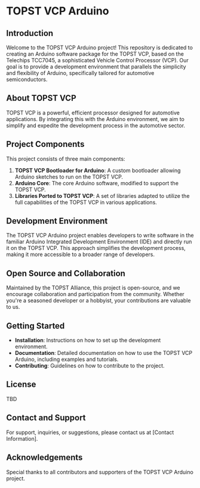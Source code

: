 # TOPST VCP Arduino 

## Introduction 
Welcome to the TOPST VCP Arduino project! This repository is dedicated to creating an Arduino software package for the TOPST VCP, based on the Telechips TCC7045, a sophisticated Vehicle Control Processor (VCP). Our goal is to provide a development environment that parallels the simplicity and flexibility of Arduino, specifically tailored for automotive semiconductors.

## About TOPST VCP 
TOPST VCP is a powerful, efficient processor designed for automotive applications. By integrating this with the Arduino environment, we aim to simplify and expedite the development process in the automotive sector.

## Project Components 
This project consists of three main components:
1. **TOPST VCP Bootloader for Arduino**: A custom bootloader allowing Arduino sketches to run on the TOPST VCP.
2. **Arduino Core**: The core Arduino software, modified to support the TOPST VCP.
3. **Libraries Ported to TOPST VCP**: A set of libraries adapted to utilize the full capabilities of the TOPST VCP in various applications.

## Development Environment 
The TOPST VCP Arduino project enables developers to write software in the familiar Arduino Integrated Development Environment (IDE) and directly run it on the TOPST VCP. This approach simplifies the development process, making it more accessible to a broader range of developers.

## Open Source and Collaboration 
Maintained by the TOPST Alliance, this project is open-source, and we encourage collaboration and participation from the community. Whether you're a seasoned developer or a hobbyist, your contributions are valuable to us.

## Getting Started 
- **Installation**: Instructions on how to set up the development environment.
- **Documentation**: Detailed documentation on how to use the TOPST VCP Arduino, including examples and tutorials.
- **Contributing**: Guidelines on how to contribute to the project.

## License 
TBD

## Contact and Support 
For support, inquiries, or suggestions, please contact us at [Contact Information].

## Acknowledgements 
Special thanks to all contributors and supporters of the TOPST VCP Arduino project.

